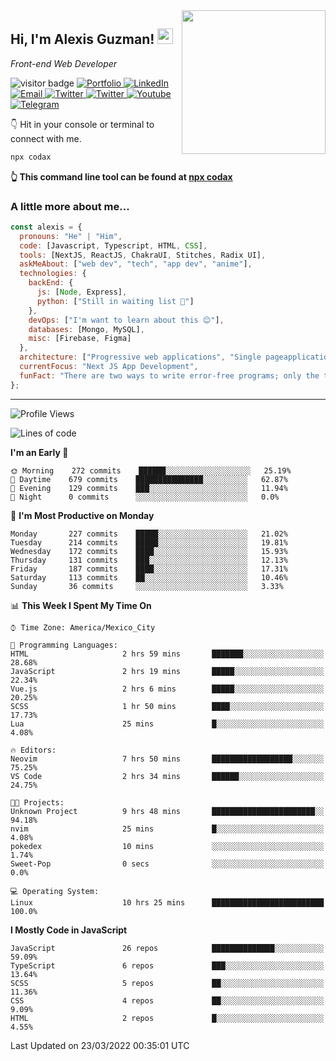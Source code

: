 <img align='right' src="https://media.giphy.com/media/M9gbBd9nbDrOTu1Mqx/giphy.gif" width="230">
<h2>Hi, I'm Alexis Guzman! <img src="https://media.giphy.com/media/hvRJCLFzcasrR4ia7z/giphy.gif" width="25px"></h2>
<p><em>Front-end Web Developer</em></p>

<p>
  <img src="https://visitor-badge.glitch.me/badge?page_id=a12989x.a12989x&left_color=black&right_color=gray" alt="visitor badge"/>
  <a href='https://www.codingcodax.dev/' target='_blank'>
    <img alt='Portfolio' src='https://img.shields.io/badge/Portfolio-black?logo=vercel&style=flat-square'>
  </a>
  <a href='https://linkedin.com/in/codax/' target='_blank'>
    <img alt='LinkedIn' src='https://img.shields.io/badge/LinkedIn-black?logo=LinkedIn&style=flat-square'>
  </a>
  <a href='mailto:codaxtech@gmail.com' target='_blank'>
    <img alt='Email' src='https://img.shields.io/badge/Email-black?logo=Gmail&style=flat-square'>
  </a>
  <a href='https://twitter.com/codingcodax' target='_blank'>
    <img alt='Twitter' src='https://img.shields.io/badge/Twitter-black?logo=Twitter&style=flat-square'>
  </a>
  <a href='https://www.instagram.com/codingcodax/' target='_blank'>
    <img alt='Twitter' src='https://img.shields.io/badge/Instagram-black?logo=Instagram&style=flat-square'>
  </a>
  <a href='https://www.youtube.com/channel/UCMY0GhV1HuX4XdbgalC77VQ' target='_blank'>
    <img alt='Youtube' src='https://img.shields.io/badge/YouTube-black?logo=Youtube&style=flat-square'>
  </a>
  <a href='https://t.me/codingcodax' target='_blank'>
    <img alt='Telegram' src='https://img.shields.io/badge/Telegram-black?logo=Telegram&logoColor=ffffff&style=flat-square'>
  </a>
</p>

👇 Hit in your console or terminal to connect with me.

```bash
npx codax
```
**👆 This command line tool can be found at [npx codax](https://github.com/a12989x/npx-codax)**

<h3>A little more about me...</h3>

```javascript
const alexis = {
  pronouns: "He" | "Him",
  code: [Javascript, Typescript, HTML, CSS],
  tools: [NextJS, ReactJS, ChakraUI, Stitches, Radix UI],
  askMeAbout: ["web dev", "tech", "app dev", "anime"],
  technologies: {
    backEnd: {
      js: [Node, Express],
      python: ["Still in waiting list 🥲"]
    },
    devOps: ["I'm want to learn about this 😊"],
    databases: [Mongo, MySQL],
    misc: [Firebase, Figma]
  },
  architecture: ["Progressive web applications", "Single pageapplications"],
  currentFocus: "Next JS App Development",
  funFact: "There are two ways to write error-free programs; only the third one works"
};
```

---

<!--START_SECTION:waka-->
![Profile Views](http://img.shields.io/badge/Profile%20Views-31-blue)

![Lines of code](https://img.shields.io/badge/From%20Hello%20World%20I%27ve%20Written-1%20Million%20lines%20of%20code-blue)

**I'm an Early 🐤** 

```text
🌞 Morning    272 commits    ██████░░░░░░░░░░░░░░░░░░░   25.19% 
🌆 Daytime    679 commits    ███████████████░░░░░░░░░░   62.87% 
🌃 Evening    129 commits    ███░░░░░░░░░░░░░░░░░░░░░░   11.94% 
🌙 Night      0 commits      ░░░░░░░░░░░░░░░░░░░░░░░░░   0.0%

```
📅 **I'm Most Productive on Monday** 

```text
Monday       227 commits    █████░░░░░░░░░░░░░░░░░░░░   21.02% 
Tuesday      214 commits    █████░░░░░░░░░░░░░░░░░░░░   19.81% 
Wednesday    172 commits    ████░░░░░░░░░░░░░░░░░░░░░   15.93% 
Thursday     131 commits    ███░░░░░░░░░░░░░░░░░░░░░░   12.13% 
Friday       187 commits    ████░░░░░░░░░░░░░░░░░░░░░   17.31% 
Saturday     113 commits    ██░░░░░░░░░░░░░░░░░░░░░░░   10.46% 
Sunday       36 commits     ░░░░░░░░░░░░░░░░░░░░░░░░░   3.33%

```


📊 **This Week I Spent My Time On** 

```text
⌚︎ Time Zone: America/Mexico_City

💬 Programming Languages: 
HTML                     2 hrs 59 mins       ███████░░░░░░░░░░░░░░░░░░   28.68% 
JavaScript               2 hrs 19 mins       █████░░░░░░░░░░░░░░░░░░░░   22.34% 
Vue.js                   2 hrs 6 mins        █████░░░░░░░░░░░░░░░░░░░░   20.25% 
SCSS                     1 hr 50 mins        ████░░░░░░░░░░░░░░░░░░░░░   17.73% 
Lua                      25 mins             █░░░░░░░░░░░░░░░░░░░░░░░░   4.08%

🔥 Editors: 
Neovim                   7 hrs 50 mins       ██████████████████░░░░░░░   75.25% 
VS Code                  2 hrs 34 mins       ██████░░░░░░░░░░░░░░░░░░░   24.75%

🐱‍💻 Projects: 
Unknown Project          9 hrs 48 mins       ███████████████████████░░   94.18% 
nvim                     25 mins             █░░░░░░░░░░░░░░░░░░░░░░░░   4.08% 
pokedex                  10 mins             ░░░░░░░░░░░░░░░░░░░░░░░░░   1.74% 
Sweet-Pop                0 secs              ░░░░░░░░░░░░░░░░░░░░░░░░░   0.0%

💻 Operating System: 
Linux                    10 hrs 25 mins      █████████████████████████   100.0%

```

**I Mostly Code in JavaScript** 

```text
JavaScript               26 repos            ██████████████░░░░░░░░░░░   59.09% 
TypeScript               6 repos             ███░░░░░░░░░░░░░░░░░░░░░░   13.64% 
SCSS                     5 repos             ██░░░░░░░░░░░░░░░░░░░░░░░   11.36% 
CSS                      4 repos             ██░░░░░░░░░░░░░░░░░░░░░░░   9.09% 
HTML                     2 repos             █░░░░░░░░░░░░░░░░░░░░░░░░   4.55%

```



 Last Updated on 23/03/2022 00:35:01 UTC
<!--END_SECTION:waka-->
